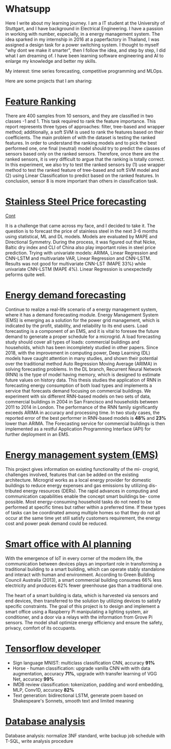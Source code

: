 # Whatsupp

Here I write about my learning journey.
I am a IT student at the University of Stuttgart, and I have background in Electrical Engineering. I have a passion in working with number, especially, in a energy management system. 
The idea sparked in my internship in 2016 at a paperfactory in Thailand, I was assigned a design task for a power switching system. I thought to myself "why dont we make it smarter", then I follow the idea, and step by step, I did what I am dreaming of. I have been learning software engineering and AI to enlarge my knowledge and better my skills. 

My interest: time series forecasting, competitive programming and MLOps.

Here are some projects that I am sharing:

# [Feature Ranking](https://github.com/FrancisDinh/Feature_ranking)
There are 400 samples from 10 sensors, and they are classified in two classes -1 and 1. This task required to rank the feature importance. This report represents three types of approaches: filter, tree-based and wrapper method; additionally, a soft SVM is used to rank the features based on their coefficients. The main problem of with the dataset is testing the ranked features. In order to understand the ranking models and to pick the best performed one, one final (neutral) model should try to predict the classes of sensors based only on the ranked sensors. Therefore, once there are the ranked sensors, it is very difficult to argue that the ranking is totally correct. In this experiment, we also try to test the ranked sensors by (1) use wrapper method to test the ranked feature of tree-based and soft SVM model and (2) using Linear Classification to predict based on the ranked features. In conclusion, sensor 8 is more important than others in classification task.

# [Stainless Steel Price forecasting](https://colab.research.google.com/drive/1EqCoCDg4hczm6OBhOmU5R_USfxQAESwJ?usp=sharing)
[Cont](https://colab.research.google.com/drive/1qLCoi6uWw_zuvLaMmqHtgDfiOh2c-VnY?usp=sharing)

It is a challenge that came across my face, and I decided to take it. The question is to forecast the price of stainless steel in the next 3-6 months using statistical, ML and DL models. Models are evaluated by MAPE and Directional Symmetry. During the process, it was figured out that Nicke, Baltic dry index and CLI of China also play important roles in steel price prediction. Trying with univariate models: ARIMA, Linear Regression and CNN-LSTM and multivariate VAR, Linear Regression and CNN-LSTM. Results was not good for multivariate CNN-LST (MAPE 33%) while univariate CNN-LSTM (MAPE 4%). Linear Regression is unexpectedly peforms quite well.


# [Energy demand forecasting](https://github.com/FrancisDinh/Energy-forecasting-in-EMSs)
Continue to realize a real-life scenario of a energy management system, where it has a demand forecasting module.
Energy Management System (EMS) is emerging as a solution for the power grid management, which
is indicated by the profit, stability, and reliability to its end users. Load forecasting is a component of
an EMS, and it is vital to foresee the future demand to generate a proper schedule for a microgrid. A
load forecasting study should cover all types of loads: commercial buildings and households, which
has been incompletely studied in other papers. Since 2018, with the improvement in computing
power, Deep Learning (DL) models have caught attention in many studies, and shown their potential
over the traditional method Auto Regression Moving Average (ARIMA) in solving forecasting
problems. In the DL branch, Recurrent Neural Network (RNN) is the type of model having memory,
which is designed to estimate future values on history data. This thesis studies the application of
RNN in forecasting energy consumption of both load types and implements a service that forecasts
demand focusing on commercial buildings. We experiment with six different RNN-based models
on two sets of data, commercial buildings in 2004 in San Francisco and households between 2011
to 2014 in London. The performance of the RNN family significantly exceeds ARIMA in accuracy
and processing time. In two study cases, the reported error of the best performer in RNN-based
models is **48%** and **23%** lower than ARIMA. The Forecasting service for commercial buildings is
then implemented as a restful Application Programming Interface (API) for further deployment in
an EMS.

# [Energy management system (EMS)](https://github.com/FrancisDinh/Smart-Energy-Project)
This project gives information on existing functionality of the mi-
crogrid, challenges involved, features that can be added on the existing
architecture. Microgrid works as a local energy provider for domestic
buildings to reduce energy expenses and gas emissions by utilizing dis-
tributed energy resources (DERs). The rapid advances in computing
and communication capabilities enable the concept smart buildings be-
come possible. Most energy-consuming household tasks do not need to
be performed at specific times but rather within a preferred time. If these
types of tasks can be coordinated among multiple homes so that they do
not all occur at the same time yet still satisfy customers requirement,
the energy cost and power peak demand could be reduced.

# [Smart office with AI planning](https://github.com/FrancisDinh/Smart-Office-with-Pi)
With the emergence of IoT in every corner of the modern life, the communication
between devices plays an important role in transforming a traditional building
to a smart building, which can operate stably standalone and interact with
human and environment. According to Green Building Council Australia (2013),
a smart commercial building consumes 66% less electricity and produces 62%
fewer greenhouse gas than a traditional one.

The heart of a smart building is data, which is harvested via sensors and end
devices, then transferred to the solution by utilizing devices to satisfy specific
constraints. The goal of this project is to design and implement a smart office
using a Raspberry Pi manipulating a lighting system, air conditioner, and a door
via a relays with the information from Grove Pi sensors. The model shall optimize
energy efficiency and ensure the safety, privacy, comfort of its occupants.

# [Tensorflow developer](https://github.com/FrancisDinh/Tensorflow_report)
- Sign language MNIST: multiclass classification CNN, accuracy **91%**
- Horse - human classification: upgrade vanilla CNN with with data
augmentation, accuracy **71%**, upgrade with transfer learning of
VGG Net, accuracy **99%**
- IMDB review classification: tokenization, padding and word
embedding, MLP, Conv1D, accuracy **82%**
- Text generation: bidirectional LSTM, generate poem based on
Shakespeare's Sonnets, smooth text and limited meaning

# [Database analysis](https://github.com/FrancisDinh/Data_Analysis)
Database analysis: normalize 3NF standard, write backup job
schedule with T-SQL, write analysis procedure



